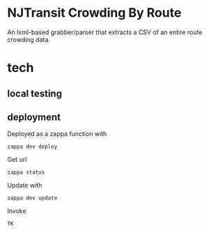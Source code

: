 # NJTransit Crowding By Route

An lxml-based grabber/parser that extracts a CSV of an entire route crowding data.

# tech

## local testing


## deployment

Deployed as a zappa function with

```
zappa dev deploy
```

Get url
```
zappa status
```


Update with

```
zappa dev update
```

Invoke 

```
TK
```
